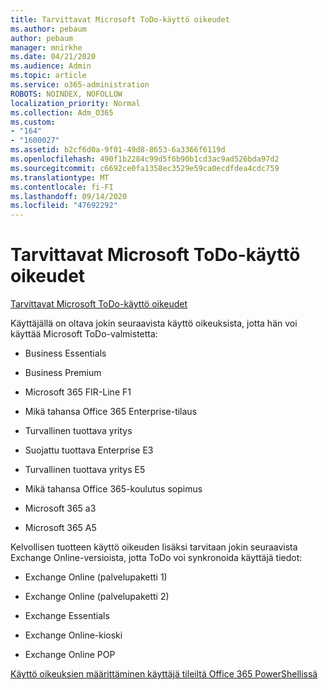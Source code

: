 ```yaml
---
title: Tarvittavat Microsoft ToDo-käyttö oikeudet
ms.author: pebaum
author: pebaum
manager: mnirkhe
ms.date: 04/21/2020
ms.audience: Admin
ms.topic: article
ms.service: o365-administration
ROBOTS: NOINDEX, NOFOLLOW
localization_priority: Normal
ms.collection: Adm_O365
ms.custom:
- "164"
- "1600027"
ms.assetid: b2cf6d0a-9f01-49d8-8653-6a3366f6119d
ms.openlocfilehash: 490f1b2284c99d5f6b90b1cd3ac9ad526bda97d2
ms.sourcegitcommit: c6692ce0fa1358ec3529e59ca0ecdfdea4cdc759
ms.translationtype: MT
ms.contentlocale: fi-FI
ms.lasthandoff: 09/14/2020
ms.locfileid: "47692292"
---
```

# <a name="required-licenses-for-microsoft-todo"></a>Tarvittavat Microsoft ToDo-käyttö oikeudet

[Tarvittavat Microsoft ToDo-käyttö oikeudet](https://support.office.com/article/381e9d1b-c500-49b5-973e-890fd86528d7.aspx)
  
Käyttäjällä on oltava jokin seuraavista käyttö oikeuksista, jotta hän voi käyttää Microsoft ToDo-valmistetta:
  
- Business Essentials

- Business Premium

- Microsoft 365 FIR-Line F1

- Mikä tahansa Office 365 Enterprise-tilaus

- Turvallinen tuottava yritys

- Suojattu tuottava Enterprise E3

- Turvallinen tuottava yritys E5

- Mikä tahansa Office 365-koulutus sopimus

- Microsoft 365 a3

- Microsoft 365 A5

Kelvollisen tuotteen käyttö oikeuden lisäksi tarvitaan jokin seuraavista Exchange Online-versioista, jotta ToDo voi synkronoida käyttäjä tiedot:
  
- Exchange Online (palvelupaketti 1)

- Exchange Online (palvelupaketti 2)

- Exchange Essentials

- Exchange Online-kioski

- Exchange Online POP

[Käyttö oikeuksien määrittäminen käyttäjä tileiltä Office 365 PowerShellissä](https://docs.microsoft.com/office365/enterprise/powershell/assign-licenses-to-user-accounts-with-office-365-powershell )
  